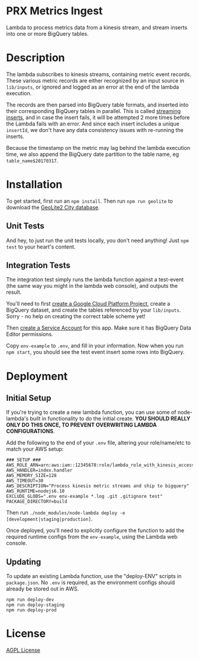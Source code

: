# PRX Metrics Ingest

Lambda to process metrics data from a kinesis stream, and stream inserts into
one or more BigQuery tables.

# Description

The lambda subscribes to kinesis streams, containing metric event records. These
various metric records are either recognized by an input source in `lib/inputs`,
or ignored and logged as an error at the end of the lambda execution.

The records are then parsed into BigQuery table formats, and inserted into their
corresponding BigQuery tables in parallel.  This is called
[streaming inserts](https://cloud.google.com/bigquery/streaming-data-into-bigquery),
and in case the insert fails, it will be attempted 2 more times before the Lambda
fails with an error.  And since each insert includes a unique `insertId`, we
don't have any data consistency issues with re-running the inserts.

Because the timestamp on the metric may lag behind the lambda execution time,
we also append the BigQuery date partition to the table name, eg
`table_name$20170317`.

# Installation

To get started, first run an `npm install`.  Then run `npm run geolite` to download
the [GeoLite2 City database](http://dev.maxmind.com/geoip/geoip2/geolite2/).

## Unit Tests

And hey, to just run the unit tests locally, you don't need anything!  Just
`npm test` to your heart's content.

## Integration Tests

The integration test simply runs the lambda function against a test-event (the
same way you might in the lambda web console), and outputs the result.

You'll need to first [create a Google Cloud Platform Project](https://cloud.google.com/resource-manager/docs/creating-managing-projects),
create a BigQuery dataset, and create the tables referenced by your `lib/inputs`.
Sorry - no help on creating the correct table scheme yet!

Then [create a Service Account](https://developers.google.com/identity/protocols/OAuth2ServiceAccount#creatinganaccount) for this app.  Make sure it has BigQuery Data Editor permissions.

Copy `env-example` to `.env`, and fill in your information. Now when you run
`npm start`, you should see the test event insert some rows into BigQuery.

# Deployment

## Initial Setup

If you're trying to create a new lambda function, you can use some of node-lambda's
built in functionality to do the initial create.  __YOU SHOULD REALLY ONLY DO THIS
ONCE, TO PREVENT OVERWRITING LAMBDA CONFIGURATIONS__.

Add the following to the end of your `.env` file, altering your role/name/etc to
match your AWS setup:

```
### SETUP ###
AWS_ROLE_ARN=arn:aws:iam::12345678:role/lambda_role_with_kinesis_access
AWS_HANDLER=index.handler
AWS_MEMORY_SIZE=128
AWS_TIMEOUT=30
AWS_DESCRIPTION="Process kinesis metric streams and ship to bigquery"
AWS_RUNTIME=nodejs6.10
EXCLUDE_GLOBS=".env env-example *.log .git .gitignore test"
PACKAGE_DIRECTORY=build
```

Then run `./node_modules/node-lambda deploy -e [development|staging|production]`.

Once deployed, you'll need to explicitly configure the function to add the
required runtime configs from the `env-example`, using the Lambda web console.

## Updating

To update an existing Lambda function, use the "deploy-ENV" scripts in
`package.json`. No `.env` is required, as the environment configs should already
be stored out in AWS.

```
npm run deploy-dev
npm run deploy-staging
npm run deploy-prod
```

# License

[AGPL License](https://www.gnu.org/licenses/agpl-3.0.html)
